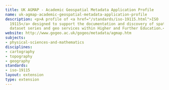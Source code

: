 ```yaml
---
title: UK AGMAP - Academic Geospatial Metadata Application Profile
name: uk-agmap-academic-geospatial-metadata-application-profile
description: <p>A profile of <a href="/standards/iso-19115.html">ISO
  19115</a> designed to support the documentation and discovery of spatial datasets,
  dataset series and geo services within Higher and Further Education.</p>
website: http://www.gogeo.ac.uk/gogeo/metadata/agmap.htm
subjects:
- physical-sciences-and-mathematics
disciplines:
- cartography
- topography
- geography
standards:
- iso-19115
layout: extension
type: extension
---
```


